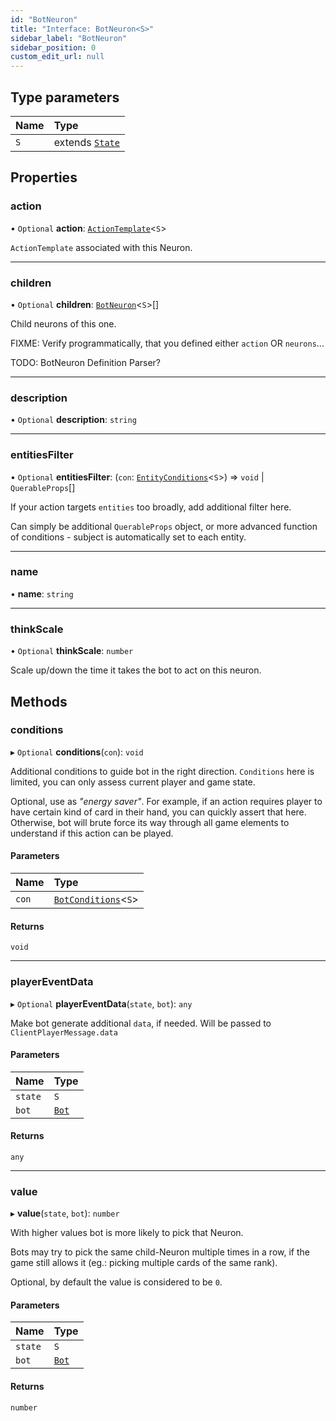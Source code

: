 ```yaml
---
id: "BotNeuron"
title: "Interface: BotNeuron<S>"
sidebar_label: "BotNeuron"
sidebar_position: 0
custom_edit_url: null
---
```


## Type parameters

| Name | Type |
| :------ | :------ |
| `S` | extends [`State`](../classes/State.md) |

## Properties

### action

• `Optional` **action**: [`ActionTemplate`](ActionTemplate.md)<`S`\>

`ActionTemplate` associated with this Neuron.

___

### children

• `Optional` **children**: [`BotNeuron`](BotNeuron.md)<`S`\>[]

Child neurons of this one.

FIXME: Verify programmatically, that you defined either `action` OR `neurons`...

TODO: BotNeuron Definition Parser?

___

### description

• `Optional` **description**: `string`

___

### entitiesFilter

• `Optional` **entitiesFilter**: (`con`: [`EntityConditions`](../classes/EntityConditions.md)<`S`\>) => `void` \| `QuerableProps`[]

If your action targets `entities` too broadly, add additional filter here.

Can simply be additional `QuerableProps` object, or more advanced function
of conditions - subject is automatically set to each entity.

___

### name

• **name**: `string`

___

### thinkScale

• `Optional` **thinkScale**: `number`

Scale up/down the time it takes the bot to act on this neuron.

## Methods

### conditions

▸ `Optional` **conditions**(`con`): `void`

Additional conditions to guide bot in the right direction.
`Conditions` here is limited, you can only assess current player and game state.

Optional, use as _"energy saver"_.
For example, if an action requires player to have certain kind of card
in their hand, you can quickly assert that here.
Otherwise, bot will brute force its way through all game elements
to understand if this action can be played.

#### Parameters

| Name | Type |
| :------ | :------ |
| `con` | [`BotConditions`](../classes/BotConditions.md)<`S`\> |

#### Returns

`void`

___

### playerEventData

▸ `Optional` **playerEventData**(`state`, `bot`): `any`

Make bot generate additional `data`, if needed.
Will be passed to `ClientPlayerMessage.data`

#### Parameters

| Name | Type |
| :------ | :------ |
| `state` | `S` |
| `bot` | [`Bot`](../classes/Bot.md) |

#### Returns

`any`

___

### value

▸ **value**(`state`, `bot`): `number`

With higher values bot is more likely to pick that Neuron.

Bots may try to pick the same child-Neuron multiple times in a row,
if the game still allows it (eg.: picking multiple cards of the same rank).

Optional, by default the value is considered to be `0`.

#### Parameters

| Name | Type |
| :------ | :------ |
| `state` | `S` |
| `bot` | [`Bot`](../classes/Bot.md) |

#### Returns

`number`
